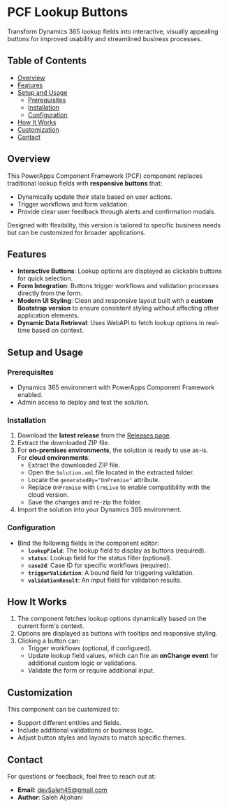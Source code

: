 # **PCF Lookup Buttons**

Transform Dynamics 365 lookup fields into interactive, visually appealing buttons for improved usability and streamlined business processes.


## Table of Contents
- [Overview](#overview)
- [Features](#features)
- [Setup and Usage](#setup-and-usage)
  - [Prerequisites](#prerequisites)
  - [Installation](#installation)
  - [Configuration](#configuration)
- [How It Works](#how-it-works)
- [Customization](#customization)
- [Contact](#contact)


## **Overview**

This PowerApps Component Framework (PCF) component replaces traditional lookup fields with **responsive buttons** that:
- Dynamically update their state based on user actions.
- Trigger workflows and form validation.
- Provide clear user feedback through alerts and confirmation modals.

Designed with flexibility, this version is tailored to specific business needs but can be customized for broader applications.

## **Features**

- **Interactive Buttons**: Lookup options are displayed as clickable buttons for quick selection.
- **Form Integration**: Buttons trigger workflows and validation processes directly from the form.
- **Modern UI Styling**: Clean and responsive layout built with a **custom Bootstrap version** to ensure consistent styling without affecting other application elements.
- **Dynamic Data Retrieval**: Uses WebAPI to fetch lookup options in real-time based on context.

## **Setup and Usage**

### **Prerequisites**
- Dynamics 365 environment with PowerApps Component Framework enabled.
- Admin access to deploy and test the solution.


### **Installation**
1. Download the **latest release** from the [Releases page](https://github.com/SalehAljohani/PCF_LookUpButtons/releases).
2. Extract the downloaded ZIP file.
3. For **on-premises environments**, the solution is ready to use as-is.  
   For **cloud environments**:
   - Extract the downloaded ZIP file.
   - Open the `Solution.xml` file located in the extracted folder.
   - Locate the `generatedBy="OnPremise"` attribute.
   - Replace `OnPremise` with `CrmLive` to enable compatibility with the cloud version.
   - Save the changes and re-zip the folder.
4. Import the solution into your Dynamics 365 environment.

### **Configuration**
- Bind the following fields in the component editor:
  - **`lookupField`**: The lookup field to display as buttons (required).
  - **`status`**: Lookup field for the status filter (optional).
  - **`caseId`**: Case ID for specific workflows (required).
  - **`triggerValidation`**: A bound field for triggering validation.
  - **`validationResult`**: An input field for validation results.


## **How It Works**
1. The component fetches lookup options dynamically based on the current form's context.
2. Options are displayed as buttons with tooltips and responsive styling.
3. Clicking a button can:
   - Trigger workflows (optional, if configured).
   - Update lookup field values, which can fire an **onChange event** for additional custom logic or validations.
   - Validate the form or require additional input.

## **Customization**

This component can be customized to:
- Support different entities and fields.
- Include additional validations or business logic.
- Adjust button styles and layouts to match specific themes.




## **Contact**

For questions or feedback, feel free to reach out at:
- **Email**: [devSaleh45@gmail.com](mailto:devSaleh45@gmail.com)
- **Author**: Saleh Aljohani
